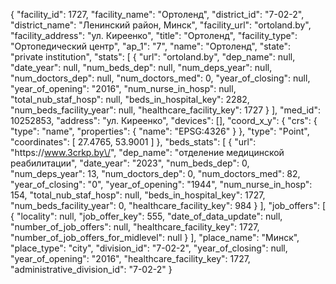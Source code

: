 {
    "facility_id": 1727,
    "facility_name": "Ортоленд",
    "district_id": "7-02-2",
    "district_name": "Ленинский район, Минск",
    "facility_url": "ortoland.by",
    "facility_address": "ул. Киреенко",
    "title": "Ортоленд",
    "facility_type": "Ортопедический центр",
    "ap_1": "7",
    "name": "Ортоленд",
    "state": "private institution",
    "stats": [
        {
            "url": "ortoland.by",
            "dep_name": null,
            "date_year": null,
            "num_beds_dep": null,
            "num_deps_year": null,
            "num_doctors_dep": null,
            "num_doctors_med": 0,
            "year_of_closing": null,
            "year_of_opening": "2016",
            "num_nurse_in_hosp": null,
            "total_nub_staf_hosp": null,
            "beds_in_hospital_key": 2282,
            "num_beds_facility_year": null,
            "healthcare_facility_key": 1727
        }
    ],
    "med_id": 10252853,
    "address": "ул. Киреенко",
    "devices": [],
    "coord_x_y": {
        "crs": {
            "type": "name",
            "properties": {
                "name": "EPSG:4326"
            }
        },
        "type": "Point",
        "coordinates": [
            27.4765,
            53.9001
        ]
    },
    "beds_stats": [
        {
            "url": "https:\/\/www.3crkp.by\/",
            "dep_name": "отделение медицинской реабилитации",
            "date_year": "2023",
            "num_beds_dep": 0,
            "num_deps_year": 13,
            "num_doctors_dep": 0,
            "num_doctors_med": 82,
            "year_of_closing": "0",
            "year_of_opening": "1944",
            "num_nurse_in_hosp": 154,
            "total_nub_staf_hosp": null,
            "beds_in_hospital_key": 1727,
            "num_beds_facility_year": 0,
            "healthcare_facility_key": 984
        }
    ],
    "job_offers": [
        {
            "locality": null,
            "job_offer_key": 555,
            "date_of_data_update": null,
            "number_of_job_offers": null,
            "healthcare_facility_key": 1727,
            "number_of_job_offers_for_midlevel": null
        }
    ],
    "place_name": "Минск",
    "place_type": "city",
    "division_id": "7-02-2",
    "year_of_closing": null,
    "year_of_opening": "2016",
    "healthcare_facility_key": 1727,
    "administrative_division_id": "7-02-2"
}